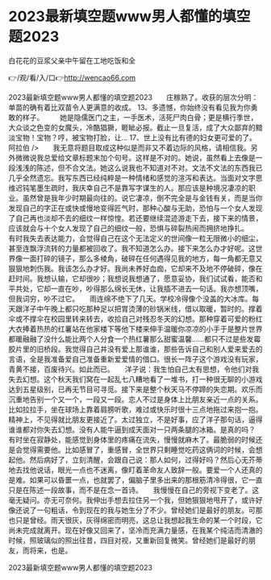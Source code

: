 # 2023最新填空题www男人都懂的填空题2023
白花花的豆浆父亲中午留在工地吃饭和全

👉/观/看/入/口👉http://wencao66.com

2023最新填空题www男人都懂的填空题2023　　庄稼熟了。收获的层次分明：单苗的确有着比双苗令人更满意的收成。
	13、多遗憾，你始终没有看见我为你勇敢的样子。
　　她是隐儒医门之主，一手医术，活死尸肉白骨；更是横行季世，大众谈之色变的女魔头，冷酷猖獗，睚眦必报。截止一旦复活，成了大众鄙弃的黯淡宝物！宝物？哼，被宝物打脸，让…
	17、世上没有比有德的妇女更可爱的了。阿拉伯
/>　　我无意将题目取成这种似是而非又不着边际的风格，请相信我。另外微微说我总爱给文章标题末加个句号。这样是不对的。她说，虽然看上去像是一段浅浅的陈述，但不合文法。她这么说我也不知道对不对。文法不文法的东西我已几乎全然遗忘。我写东西已经纯粹是一种情绪和感觉的渲泻和表达。当面对文字思维迟钝笔墨生疏时，我庆幸自己不是靠写字谋生的人。那应该是种境况凄凉的职业。虽然曾是我年少时期最向往的。说它凄凉，倒不完全是与金钱有关，而是当你发现自己的字正在或快或慢地变得匠气时，那种心酸与无助，恐怕与一个女人发现了自己再也淡却不去的细纹一样惊惶。若还要继续混迹游走下去，接下来的情景，应该就会与十个女人发现了自己的细纹一般，恐惧与碎裂热闹而拥挤地挣扎。　　有时我失去表达能力，会觉得自己在这个无法定义的世间像一粒无限微小的细尘，甚至连飘浮流转的力量都被回收了。我不知道怎么办。接下来怎么办才好呢。这世界像一面打碎的镜子，那么多棱角，破碎在任何遇得见我的地方，每一角都无意又狠狠地刺伤我。我该怎么办才好。我尚未养好血痂，它却来不及地不停破碎，像在赶时间。我想认输，它却很吵；我想说我想通了，愿意妥协，我们试试看，能否和平共处，它却一直在吵，吵得那么绵长无休，让我插不进去一句话。我亦想顶嘴，但我词穷，吵不过它。　　雨连绵不绝下了几天。学校冷得像个没盖的大冰库。每天跟洋子中午晚上都只吃那种足以把胃烫薄的砂锅米线，借以取暖，暂时的。撑着伞或不撑伞在校园里转来转去，收拾自己对残忍冬天的幻想。那种穿着可爱的粉红大衣捧着热热的红薯站在他家楼下等他下楼来伸手温暖你凉凉的小手于是整片世界都暖融融了没什么能比两个人分食一个热红薯那么甜蜜温馨……都只不过是些发霉胶片里的旧桥段。我觉得自己并没有爱上那谁谁，那些告诉自己和别人爱来爱去的言语，全是我准备爱自己准备重新爱爱情的借口。很长一阵子这个游戏没有玩家，青黄不接，百废待兴。如此而已。　　洋子说：我生怕自己太有思想，令他们对我失去幻想。这个秋天我们窝在一起乱七八糟地看了一堆书，打一种很无聊的小游戏达到五星级别，已再无节目可寻觅。接下来是整个秋天马不停蹄的失恋期。欢乐而沉重地告别一个又一个，一段又一段。恋人不过是身体上比朋友亲近一点的关系。比如拉拉手，坐在球场上靠着肩膀听歌，难过或快乐时很十三点地拖过来抱一抱。精神上，不见得就比朋友更接近了。太过独立，不是好事，应了洋子那句话，逼得谁谁都对你失去幻想。没有人能牛逼到成天面对一只两条腿的冰箱。是真的吗？　　有时坐在寂静处，能感觉到身体里的疼痛在流失，慢慢就麻木了。最脆弱的时候还是会觉得需要他。比如感冒了，重感冒，全世界只剩睡觉吃药这俩词的时候，会想起他。然后病好了，立刻清醒，会跟自己说：那人如何，过得好吗？然后心无芥蒂地去找他说话，眼光一点也不迷离，像盯着革命友人致辞一般。要爱一个人还真的是难。如果可以昏噩一点，也就罢了，偏脑子里多出来的那根筋清冷得很，它一直只是在陈述一段故事，而不是在念一首诗。　　我慢慢在自己的旁视下变老了。这毫无疑问。亦无可奈何。我伸出手想去拉住另一个我，但她狠狠地甩开了，或许好像还说了一句粗话，令到现在的我与她生分了不少。曾经她们是最好的朋友。可那也只是曾经。雨天很灰，灰得绵密而明亮，这总让我想起我生命的某一个时段，它尚未完成就离开。现在好像又回来了，坚冷而充满力量感，在我某个纯洁而清澈的时候，照玻璃似的照出往昔，四目对视，又重新回复微笑。曾经她们是最好的朋友，而将来，也是。

2023最新填空题www男人都懂的填空题2023
